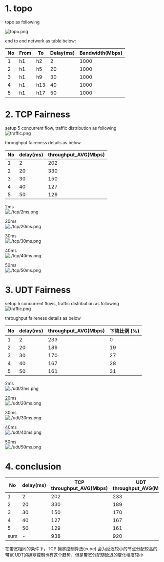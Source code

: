 # 1. topo

topo as following  

![topo.png](./topo.png)  

end to end network as table below:  

| No| From  | To | Delay(ms) | Bandwidth(Mbps) |   
| --| -- | -- | -- | -- |  
| 1 | h1 | h2 | 2 | 1000 |   
| 2 | h1 | h5 | 20 | 1000 |  
| 3 | h1 | h9 | 30 | 1000 |  
| 4 | h1  | h13 | 40 | 1000 |  
| 5 | h1 | h17 | 50 | 1000 |  

# 2. TCP Fairness  
setup 5 concurrent flow, traffic distribution as following  
![traffic.png](./tcp/tcp_traffic.png)  

throughput faireness details as below

| No  | delay(ms) |  throughput_AVG(Mbps) |  
| -- | -- | -- |  
| 1 | 2 | 202 |  
| 2 | 20 | 330 |  
| 3 | 30 | 150 |  
| 4  | 40 | 127 |  
| 5 | 50 | 129 |   

2ms  
![./tcp/2ms.png](./tcp/2ms.png)  

20ms  
![./tcp/20ms.png](./tcp/20ms.png)  

30ms  
![./tcp/30ms.png](./tcp/30ms.png)  

40ms  
![./tcp/40ms.png](./tcp/40ms.png)  

50ms  
![./tcp/50ms.png](./tcp/50ms.png)  


# 3. UDT Fairness

setup 5 concurrent flows, traffic distribution as following  
![traffic.png](./udt/udt_traffic.png)  

throughput faireness details as below

| No  | delay(ms) |  throughput_AVG(Mbps) | 下降比例 (%)|
| -- | -- | -- | -- |  
| 1 | 2 | 233 | 0 |  
| 2 | 20 | 189 | 19 |  
| 3 | 30 | 170 | 27 |  
| 4  | 40 | 167 | 28 |  
| 5 | 50 | 161 | 31 |   

2ms  
![./udt/2ms.png](./udt/2ms.png)  

20ms  
![./udt/20ms.png](./udt/20ms.png)  

30ms  
![./udt/30ms.png](./udt/30ms.png)  

40ms  
![./udt/40ms.png](./udt/40ms.png)  

50ms  
![./udt/50ms.png](./udt/50ms.png)  

# 4. conclusion

| No  | delay(ms) |  TCP throughput_AVG(Mbps) | UDT throughput_AVG(Mbps) |  
| -- | -- | -- | -- |  
| 1 | 2 | 202 | 233 |  
| 2 | 20 | 330 | 189 |  
| 3 | 30 | 150 | 170 |  
| 4  | 40 | 127 | 167 |  
| 5 | 50 | 129 | 161 |
|sum| - | 938| 920  |    

在带宽相同的条件下，TCP 拥塞控制算法(cube) 会为延迟较小的节点分配较高的带宽        UDT的拥塞控制也有这个趋势，但是带宽分配随延迟的变化幅度较小  
